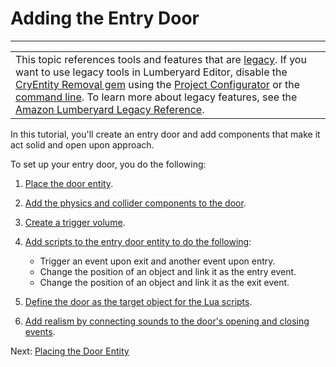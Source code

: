 # Adding the Entry Door<a name="scripting-entry-door"></a>


****  

|  | 
| --- |
| This topic references tools and features that are [legacy](http://docs.aws.amazon.com/lumberyard/latest/userguide/ly-glos-chap.html#legacy)\. If you want to use legacy tools in Lumberyard Editor, disable the [CryEntity Removal gem](http://docs.aws.amazon.com/lumberyard/latest/userguide/gems-system-cryentity-removal-gem.html) using the [Project Configurator](http://docs.aws.amazon.com/lumberyard/latest/userguide/configurator-intro.html) or the [command line](http://docs.aws.amazon.com/lumberyard/latest/userguide/lmbr-exe.html)\. To learn more about legacy features, see the [Amazon Lumberyard Legacy Reference](http://docs.aws.amazon.com/lumberyard/latest/legacyreference/)\. | 

In this tutorial, you'll create an entry door and add components that make it act solid and open upon approach\.

To set up your entry door, you do the following:

1. [Place the door entity](scripting-entry-door-entity.md)\.

1. [Add the physics and collider components to the door](scripting-entry-door-components.md)\.

1. [Create a trigger volume](scripting-entry-door-trigger.md)\.

1. [Add scripts to the entry door entity to do the following](scripting-entry-door-scripts.md):
   + Trigger an event upon exit and another event upon entry\.
   + Change the position of an object and link it as the entry event\.
   + Change the position of an object and link it as the exit event\.

1. [Define the door as the target object for the Lua scripts](scripting-entry-door-connect.md)\.

1. [Add realism by connecting sounds to the door's opening and closing events](scripting-entry-door-sounds.md)\.

Next: [Placing the Door Entity](scripting-entry-door-entity.md)